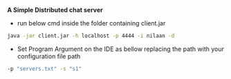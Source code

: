 **A Simple Distributed chat server** 
- run below cmd inside the folder containing client.jar
```bash
java -jar client.jar -h localhost -p 4444 -i nilaan -d
```
- Set Program Argument on the IDE as bellow replacing the path with your configuration file path
```bash
-p "servers.txt" -s "s1"
```

